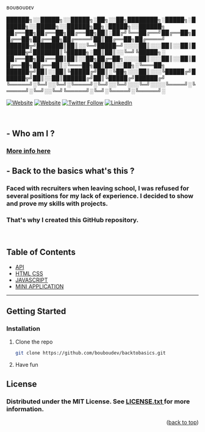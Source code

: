 <div id="top"></div>

<p>
ʙᴏᴜʙᴏᴜᴅᴇᴠ </p>
<p align="center"> 
  
██████╗░░█████╗░░█████╗░██╗░░██╗████████╗░█████╗░██████╗░░█████╗░░██████╗██╗░█████╗░░██████╗
██╔══██╗██╔══██╗██╔══██╗██║░██╔╝╚══██╔══╝██╔══██╗██╔══██╗██╔══██╗██╔════╝██║██╔══██╗██╔════╝
██████╦╝███████║██║░░╚═╝█████═╝░░░░██║░░░██║░░██║██████╦╝███████║╚█████╗░██║██║░░╚═╝╚█████╗░
██╔══██╗██╔══██║██║░░██╗██╔═██╗░░░░██║░░░██║░░██║██╔══██╗██╔══██║░╚═══██╗██║██║░░██╗░╚═══██╗
██████╦╝██║░░██║╚█████╔╝██║░╚██╗░░░██║░░░╚█████╔╝██████╦╝██║░░██║██████╔╝██║╚█████╔╝██████╔╝
╚═════╝░╚═╝░░╚═╝░╚════╝░╚═╝░░╚═╝░░░╚═╝░░░░╚════╝░╚═════╝░╚═╝░░╚═╝╚═════╝░╚═╝░╚════╝░╚═════╝░
</p>

[![Website](https://img.shields.io/badge/My%20Website%20-bouzid--krita.com-&?style=for-the-badge&logo=google&color=black)](https://bouzid-krita.com)
[![Website](https://img.shields.io/badge/Follow%20%40BOUBOUDEV--&?style=for-the-badge&logo=codepen)](https://codepen.io/bouboudev)
[![Twitter Follow](https://img.shields.io/twitter/follow/boubou_dev?color=1DA1F2&logo=twitter&style=for-the-badge)](https://twitter.com/intent/follow?original_referer=https%3A%2F%2Fgithub.com%2Fboubou_dev&screen_name=boubou_dev)
[![LinkedIn](https://img.shields.io/twitter/url?color=blue&label=Follow%20%40bouzidkrita&logo=linkedin&logoColor=blue&style=for-the-badge&url=https%3A%2F%2Fwww.linkedin.com%2Fin%2Fbouzidkrita%2F)](https://www.linkedin.com/in/bouzidkrita/)


<br/>
 
## - Who am I ?
<h3> <a href="https://github.com/bouboudev">More info here</a></h3>

## - Back to the basics what's this ?

### Faced with recruiters when leaving school, I was refused for several positions for my lack of experience. I decided to show and prove my skills with projects.

### That's why I created this GitHub repository.

<br/>

<!-- TABLE OF CONTENTS -->
## Table of Contents
* [API](https://github.com/bouboudev/backtobasics/tree/master/API)
* [HTML CSS](https://github.com/bouboudev/backtobasics/tree/master/HTML_CSS)
* [JAVASCRIPT](https://github.com/bouboudev/backtobasics/tree/master/Javascript)
* [MINI APPLICATION](https://github.com/bouboudev/backtobasics/tree/master/mini%20application)

<hr>

<!-- GETTING STARTED -->
## Getting Started

### Installation


1. Clone the repo
   ```sh
   git clone https://github.com/bouboudev/backtobasics.git
   ```
2. Have fun


<!-- LICENSE -->
## License
<h3> Distributed under the MIT License. See  <a href="https://github.com/bouboudev/backtobasics/blob/master/LICENSE.txt"> LICENSE.txt </a>for more information.</h3>


<p align="right">(<a href="#top">back to top</a>)</p>


[website]: https://bouzid-krita.com
[twitter]: https://twitter.com/Boubou_dev
